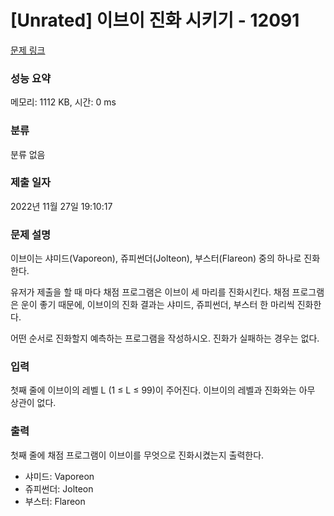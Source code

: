 # [Unrated] 이브이 진화 시키기 - 12091 

[문제 링크](https://www.acmicpc.net/problem/12091) 

### 성능 요약

메모리: 1112 KB, 시간: 0 ms

### 분류

분류 없음

### 제출 일자

2022년 11월 27일 19:10:17

### 문제 설명

<p>이브이는 샤미드(Vaporeon), 쥬피썬더(Jolteon), 부스터(Flareon) 중의 하나로 진화한다.</p>

<p>유저가 제출을 할 때 마다 채점 프로그램은 이브이 세 마리를 진화시킨다. 채점 프로그램은 운이 좋기 때문에, 이브이의 진화 결과는 샤미드, 쥬피썬더, 부스터 한 마리씩 진화한다.</p>

<p>어떤 순서로 진화할지 예측하는 프로그램을 작성하시오. 진화가 실패하는 경우는 없다.</p>

### 입력 

 <p>첫째 줄에 이브이의 레벨 L (1 ≤ L ≤ 99)이 주어진다. 이브이의 레벨과 진화와는 아무 상관이 없다.</p>

### 출력 

 <p>첫째 줄에 채점 프로그램이 이브이를 무엇으로 진화시켰는지 출력한다.</p>

<ul>
	<li>샤미드: Vaporeon</li>
	<li>쥬피썬더: Jolteon</li>
	<li>부스터: Flareon</li>
</ul>

